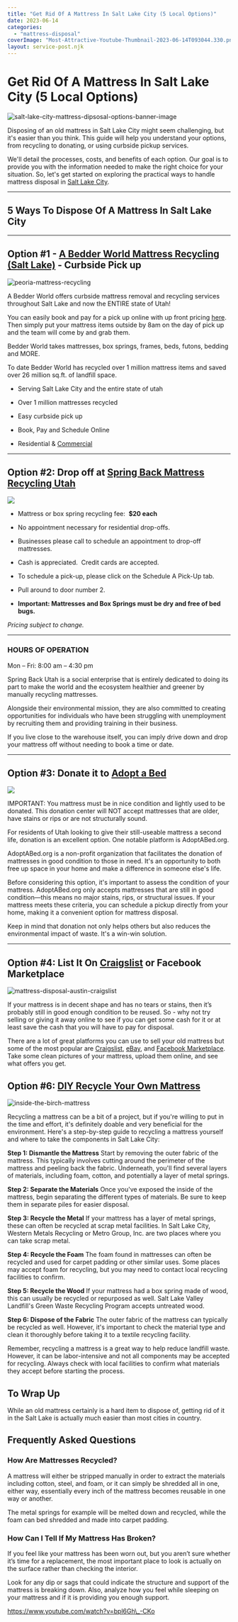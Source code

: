 ```yaml
---
title: "Get Rid Of A Mattress In Salt Lake City (5 Local Options)"
date: 2023-06-14
categories: 
  - "mattress-disposal"
coverImage: "Most-Attractive-Youtube-Thumbnail-2023-06-14T093044.330.png"
layout: service-post.njk
---
```


# Get Rid Of A Mattress In Salt Lake City (5 Local Options)

![salt-lake-city-mattress-dipsosal-options-banner-image](/images/blog/Most-Attractive-Youtube-Thumbnail-2023-06-14T093044.330-1024x576.png)

Disposing of an old mattress in Salt Lake City might seem challenging, but it's easier than you think. This guide will help you understand your options, from recycling to donating, or using curbside pickup services.

We'll detail the processes, costs, and benefits of each option. Our goal is to provide you with the information needed to make the right choice for your situation. So, let's get started on exploring the practical ways to handle mattress disposal in [Salt Lake City](https://www.abedderworld.com/mattress-disposal-salt-lake-city/).

* * *

## 5 Ways To Dispose Of A Mattress In Salt Lake City

* * *

## Option #1 - [A Bedder World Mattress Recycling (Salt Lake)](https://www.abedderworld.com/Salt-Lake-City-UT) - Curbside Pick up

![peoria-mattress-recycling](/images/blog/Screen-Shot-2023-06-11-at-6.44.58-PM-1024x558.png)

A Bedder World offers curbside mattress removal and recycling services throughout Salt Lake and now the ENTIRE state of Utah!

You can easily book and pay for a pick up online with up front pricing [here](https://www.abedderworld.com/book-online/). Then simply put your mattress items outside by 8am on the day of pick up and the team will come by and grab them.

Bedder World takes mattresses, box springs, frames, beds, futons, bedding and MORE.

To date Bedder World has recycled over 1 million mattress items and saved over 26 million sq.ft. of landfill space.

- Serving Salt Lake City and the entire state of utah

- Over 1 million mattresses recycled

- Easy curbside pick up

- Book, Pay and Schedule Online

- Residential & [Commercial](https://www.abedderworld.com/commercial/)

* * *

## Option #2: Drop off at [Spring Back Mattress Recycling Utah](https://springbackutah.com/local-drop-off/)

![](/images/blog/webpc-passthru.webp)

- Mattress or box spring recycling fee:  **$20 each**

- No appointment necessary for residential drop-offs.

- Businesses please call to schedule an appointment to drop-off mattresses.

- Cash is appreciated.  Credit cards are accepted.

- To schedule a pick-up, please click on the Schedule A Pick-Up tab.

- Pull around to door number 2.

- **Important: Mattresses and Box Springs must be dry and free of bed bugs.**

_Pricing subject to change._

* * *

### HOURS OF OPERATION

Mon – Fri: 8:00 am – 4:30 pm

Spring Back Utah is a social enterprise that is entirely dedicated to doing its part to make the world and the ecosystem healthier and greener by manually recycling mattresses.

Alongside their environmental mission, they are also committed to creating opportunities for individuals who have been struggling with unemployment by recruiting them and providing training in their business. 

If you live close to the warehouse itself, you can imply drive down and drop your mattress off without needing to book a time or date. 

* * *

## Option #3: Donate it to [Adopt a Bed](https://adoptabed.org/request-a-bed-pick-up/)

![](/images/blog/adoptabed_logo.png)

IMPORTANT: You mattress must be in nice condition and lightly used to be donated. This donation center will NOT accept mattresses that are older, have stains or rips or are not structurally sound.

For residents of Utah looking to give their still-useable mattress a second life, donation is an excellent option. One notable platform is AdoptABed.org.

AdoptABed.org is a non-profit organization that facilitates the donation of mattresses in good condition to those in need. It's an opportunity to both free up space in your home and make a difference in someone else's life.

Before considering this option, it's important to assess the condition of your mattress. AdoptABed.org only accepts mattresses that are still in good condition—this means no major stains, rips, or structural issues. If your mattress meets these criteria, you can schedule a pickup directly from your home, making it a convenient option for mattress disposal.

Keep in mind that donation not only helps others but also reduces the environmental impact of waste. It's a win-win solution.

* * *

## Option #4: List It On [Craigslist](https://saltlakecity.craigslist.org/) or Facebook Marketplace

![mattress-disposal-austin-craigslist](/images/blog/Screen-Shot-2019-12-11-at-8.06.07-AM-edited.png)

If your mattress is in decent shape and has no tears or stains, then it’s probably still in good enough condition to be reused. So - why not try selling or giving it away online to see if you can get some cash for it or at least save the cash that you will have to pay for disposal.

There are a lot of great platforms you can use to sell your old mattress but some of the most popular are [Craigslist](https://peoria.craigslist.org/), [eBay](https://www.ebay.com/), and [Facebook Marketplace](https://www.facebook.com/marketplace/113848465291957/). Take some clean pictures of your mattress, upload them online, and see what offers you get.

## Option #6: [DIY Recycle Your Own Mattress](https://www.abedderworld.com/how-to-recycle-a-mattress/)

![inside-the-birch-mattress](/images/blog/IMG_4265-2-768x1024.jpeg)

Recycling a mattress can be a bit of a project, but if you're willing to put in the time and effort, it's definitely doable and very beneficial for the environment. Here's a step-by-step guide to recycling a mattress yourself and where to take the components in Salt Lake City:

**Step 1: Dismantle the Mattress** Start by removing the outer fabric of the mattress. This typically involves cutting around the perimeter of the mattress and peeling back the fabric. Underneath, you'll find several layers of materials, including foam, cotton, and potentially a layer of metal springs.

**Step 2: Separate the Materials** Once you've exposed the inside of the mattress, begin separating the different types of materials. Be sure to keep them in separate piles for easier disposal.

**Step 3: Recycle the Metal** If your mattress has a layer of metal springs, these can often be recycled at scrap metal facilities. In Salt Lake City, Western Metals Recycling or Metro Group, Inc. are two places where you can take scrap metal.

**Step 4: Recycle the Foam** The foam found in mattresses can often be recycled and used for carpet padding or other similar uses. Some places may accept foam for recycling, but you may need to contact local recycling facilities to confirm.

**Step 5: Recycle the Wood** If your mattress had a box spring made of wood, this can usually be recycled or repurposed as well. Salt Lake Valley Landfill's Green Waste Recycling Program accepts untreated wood.

**Step 6: Dispose of the Fabric** The outer fabric of the mattress can typically be recycled as well. However, it's important to check the material type and clean it thoroughly before taking it to a textile recycling facility.

Remember, recycling a mattress is a great way to help reduce landfill waste. However, it can be labor-intensive and not all components may be accepted for recycling. Always check with local facilities to confirm what materials they accept before starting the process.

## To Wrap Up

While an old mattress certainly is a hard item to dispose of, getting rid of it in the Salt Lake is actually much easier than most cities in country.

## Frequently Asked Questions

### **How Are Mattresses Recycled?**

A mattress will either be stripped manually in order to extract the materials including cotton, steel, and foam, or it can simply be shredded all in one, either way, essentially every inch of the mattress becomes reusable in one way or another. 

The metal springs for example will be melted down and recycled, while the foam can bed shredded and made into carpet padding.

### **How Can I Tell If My Mattress Has Broken?**

If you feel like your mattress has been worn out, but you aren’t sure whether it’s time for a replacement, the most important place to look is actually on the surface rather than checking the interior. 

Look for any dip or sags that could indicate the structure and support of the mattress is breaking down. Also, analyze how you feel while sleeping on your mattress and if it is providing you enough support.

https://www.youtube.com/watch?v=bpl6Gh\_-CKo
